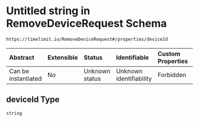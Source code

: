 # Untitled string in RemoveDeviceRequest Schema

```txt
https://timelimit.io/RemoveDeviceRequest#/properties/deviceId
```



| Abstract            | Extensible | Status         | Identifiable            | Custom Properties | Additional Properties | Access Restrictions | Defined In                                                                                 |
| :------------------ | :--------- | :------------- | :---------------------- | :---------------- | :-------------------- | :------------------ | :----------------------------------------------------------------------------------------- |
| Can be instantiated | No         | Unknown status | Unknown identifiability | Forbidden         | Allowed               | none                | [RemoveDeviceRequest.schema.json*](RemoveDeviceRequest.schema.json "open original schema") |

## deviceId Type

`string`
